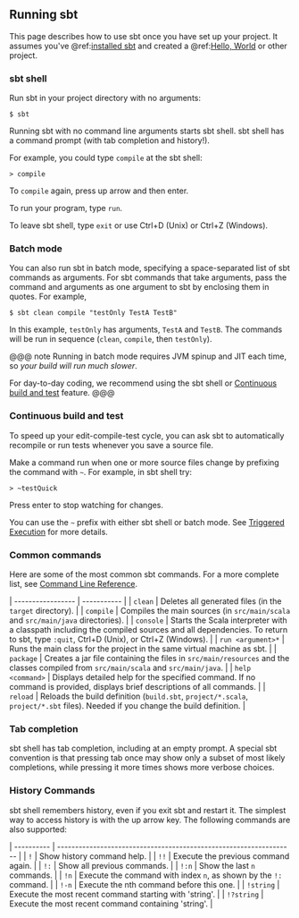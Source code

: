   [hello]: hello-world.md
  [setup]: setup.md
  [Triggered-Execution]: ../docs/Triggered-Execution.html
  [Command-Line-Reference]: ../docs/Command-Line-Reference.html

## Running sbt

This page describes how to use sbt once you have set up your project. It assumes you've @ref:[installed sbt][setup]
and created a @ref:[Hello, World][hello] or other project.

### sbt shell

Run sbt in your project directory with no arguments:

```shell
$ sbt
```

Running sbt with no command line arguments starts sbt shell. sbt shell has a command prompt (with tab completion and
  history!).

For example, you could type `compile` at the sbt shell:

```shell
> compile
```

To `compile` again, press up arrow and then enter.

To run your program, type `run`.

To leave sbt shell, type `exit` or use Ctrl+D (Unix) or Ctrl+Z (Windows).

### Batch mode

You can also run sbt in batch mode, specifying a space-separated list of sbt commands as arguments. For sbt commands
that take arguments, pass the command and arguments as one argument to sbt by enclosing them in quotes. For example,

```shell
$ sbt clean compile "testOnly TestA TestB"
```

In this example, `testOnly` has arguments, `TestA` and `TestB`. The commands will be run in sequence (`clean`,
`compile`, then `testOnly`).

@@@ note
Running in batch mode requires JVM spinup and JIT each time, so _your build will run much slower_.

For day-to-day coding, we recommend using the sbt shell or [Continuous build and test](#continuous-build-and-test)
feature.
@@@

### Continuous build and test

To speed up your edit-compile-test cycle, you can ask sbt to automatically recompile or run tests whenever you save a
source file.

Make a command run when one or more source files change by prefixing the command with `~`. For example, in sbt shell
try:

```
> ~testQuick
```

Press enter to stop watching for changes.

You can use the `~` prefix with either sbt shell or batch mode. See [Triggered Execution][Triggered-Execution] for more
details.

### Common commands

Here are some of the most common sbt commands. For a more complete list,
see [Command Line Reference][Command-Line-Reference].

<!-- TODO: handle nbsp for run -->

| ----------------- | ----------- |
| `clean`           | Deletes all generated files (in the `target` directory). |
| `compile`         | Compiles the main sources (in `src/main/scala` and `src/main/java` directories). |
| `console`         | Starts the Scala interpreter with a classpath including the compiled sources and all dependencies. To return to sbt, type `:quit`, Ctrl+D (Unix), or Ctrl+Z (Windows). |
| `run <argument>*` | Runs the main class for the project in the same virtual machine as sbt. |
| `package`         | Creates a jar file containing the files in `src/main/resources` and the classes compiled from `src/main/scala`  and `src/main/java`.    |
| `help <command>`  | Displays detailed help for the specified command. If no command is provided, displays brief descriptions of all commands. |
| `reload`          | Reloads the build definition (`build.sbt`, `project/*.scala`, `project/*.sbt` files). Needed if you change the build definition. |


### Tab completion

sbt shell has tab completion, including at an empty prompt. A special sbt convention is that pressing tab once may show
only a subset of most likely completions, while pressing it more times shows more verbose choices.

### History Commands

sbt shell remembers history, even if you exit sbt and restart it. The simplest way to access history is with the up
arrow key. The following commands are also supported:

| ---------- | ------------------------------------------------------------------ |
| `!`        | Show history command help.                                         |
| `!!`       | Execute the previous command again.                                |
| `!:`       | Show all previous commands.                                        |
| `!:n`      | Show the last `n` commands.                                        |
| `!n`       | Execute the command with index `n`, as shown by the `!:` command.  |
| `!-n`      | Execute the nth command before this one.                           |
| `!string`  | Execute the most recent command starting with 'string'.            |
| `!?string` | Execute the most recent command containing 'string'.               |
